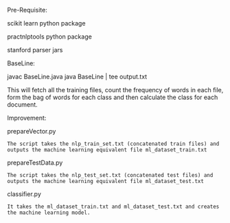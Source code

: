 Pre-Requisite:

scikit learn python package

practnlptools python package

stanford parser jars

BaseLine:

javac BaseLine.java
java BaseLine | tee output.txt

This will fetch all the training files, count the frequency of words in each file, form the bag of words for each class and then calculate the class for each document.

Improvement:

prepareVector.py
	
	The script takes the nlp_train_set.txt (concatenated train files) and outputs the machine learning equivalent file ml_dataset_train.txt


prepareTestData.py
	
	The script takes the nlp_test_set.txt (concatenated test files) and outputs the machine learning equivalent file ml_dataset_test.txt


classifier.py
	
	It takes the ml_dataset_train.txt and ml_dataset_test.txt and creates the machine learning model.
